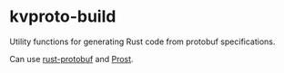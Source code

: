 # kvproto-build

Utility functions for generating Rust code from protobuf specifications.

Can use [rust-protobuf](https://github.com/stepancheg/rust-protobuf) and
[Prost](https://github.com/danburkert/prost).
